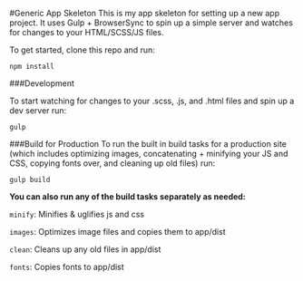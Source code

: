 #Generic App Skeleton
This is my app skeleton for setting up a new app project. It uses Gulp + BrowserSync to spin up a simple server and watches for changes to your HTML/SCSS/JS files.

To get started, clone this repo and run:

````
npm install
````

###Development

To start watching for changes to your .scss, .js, and .html files and spin up a dev server run:

````
gulp
````

###Build for Production
To run the built in build tasks for a production site (which includes optimizing images, concatenating + minifying your JS and CSS, copying fonts over, and cleaning up old files) run:

````
gulp build
````

**You can also run any of the build tasks separately as needed:**

`minify`: Minifies & uglifies js and css

`images`: Optimizes image files and copies them to app/dist

`clean`: Cleans up any old files in app/dist

`fonts`: Copies fonts to app/dist
